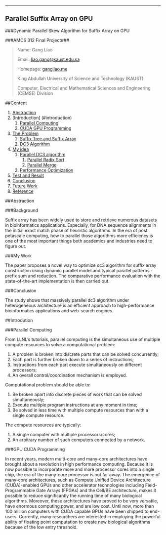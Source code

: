 ----------------------------
Parallel Suffix Array on GPU
----------------------------

###Dynamic Parallel Skew Algorithm for Suffix Array on GPU

###AMCS 312 Final Project###

>Name: Gang Liao
>
>Email: liao.gang@kaust.edu.sa
>
>Homepage: [gangliao.me](http://gangliao.me)
>
>King Abdullah University of Science and Technology (KAUST)
>
>Computer, Electrical and Mathematical Sciences and Engineering (CEMSE) Division

##Content

1. [Abstraction](#abstraction)
1. [Introduction] (#introduction)
    1. [Parallel Computing](#parallel)
    1. [CUDA GPU Programming](#GPU)
1. [The Problem](#problem)
    1. [Suffix Tree and Suffix Array](#suffix)
    1. [DC3 Algorithm](#dc3)
1. [My idea](#idea)
    1. [Parallel DC3 algorithm](#parallel_dc3)
        1. [Parallel Radix Sort](#radix)
        1. [Parallel Merge](#merge)
    1. [Performance Optimization](#performance)
1. [Test and Result](#test)
1. [Conclusion](#conclusion) 
1. [Future Work](#future)
1. [Reference](#reference)


##<a id =”Abstraction”>Abstraction</a>

###Background

Suffix array has been widely used to store and retrieve numerous datasets in
bioinformatics applications. Especially, for DNA sequence alignments in the initial 
exact match phase of heuristic algorithms. In the era of post petascale computing, how
to parallel those algorithms more efficiency is one of the most important things both academics and 
industries need to figure out. 

###My Work

The paper proposes a novel way to optimize dc3 algorithm for suffix array construction  using dynamic parallel model
and typical parallel patterns - prefix sum and reduction. The comparative performance 
evaluation with the state-of-the-art implementation is then carried out.

###Conclusion

The study shows that massively parallel dc3 algorithm under heterogeneous architecture
is an efficient approach to high-performance bioinformatics applications and web-search engines.

##<a id =”introduction”>Introdution</a>

###<a id = “parallel”>Parallel Computing</a>

From LLNL’s tutorials, parallel computing is the simultaneous use of multiple compute resources
to solve a computational problem:

1. A problem is broken into discrete parts that can be solved concurrently;
1. Each part is further broken down to a series of instructions;
1. Instructions from each part execute simultaneously on different processors;
1. An overall control/coordination mechanism is employed.

Computational problem should be able to:

1. Be broken apart into discrete pieces of work that can be solved simultaneously;
2. Execute multiple program instructions at any moment in time;
3. Be solved in less time with multiple compute resources than with a single compute resource.

The compute resources are typically:

1. A single computer with multiple processors/cores;
2. An arbitrary number of such computers connected by a network.

###<a id = “gpu”>GPU CUDA Programming</a>

In recent years, modern multi-core and many-core architectures have brought about a 
revolution in high performance computing. Because it is now possible to incorporate 
more and more processor cores into a single chip, the era of the many-core processor 
is not far away. The emergence of many-core architectures, such as Compute Unified 
Device Architecture (CUDA)-enabled GPUs and other accelerator technologies 
including Field-Programmable Gate Arrays (FPGAs) and the Cell/BE architecture, 
makes it possible to reduce significantly the running time of many biological 
algorithms. Moreover, these architectures have proved to be very versatile, have 
enormous computing power, and are low cost. Until now, more than 100 million 
computers with CUDA capable GPUs have been shipped to end-users. Currently, 
many researchers are interested in employing the powerful ability of floating point 
computation to create new biological algorithms because of the low entry threshold.

